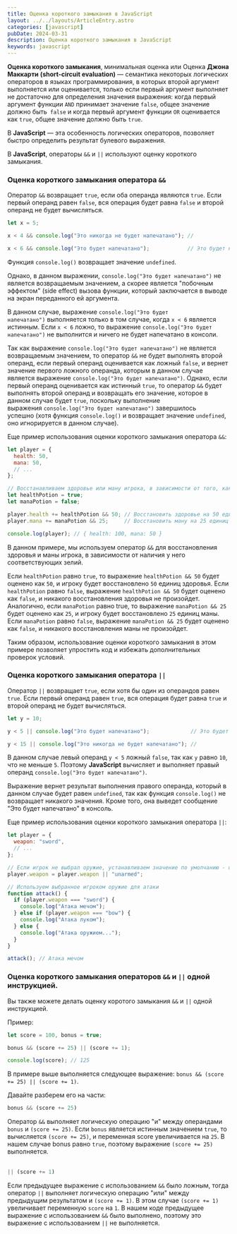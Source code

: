 ```yaml
---
title: Оценка короткого замыкания в JavaScript
layout: ../../layouts/ArticleEntry.astro
categories: [javascript]
pubDate: 2024-03-31
description: Оценка короткого замыкания в JavaScript
keywords: javascript
---
```


**Оценка короткого замыкания**, минимальная оценка или Оценка **Джона Маккарти** **(short-circuit evaluation)** — семантика некоторых логических операторов в языках программирования, в которых второй аргумент выполняется или оценивается, только если первый аргумент выполняет не достаточно для определения значения выражения: когда первый аргумент функции `AND` принимает значение `false`, общее значение должно быть` false` и когда первый аргумент функции `OR` оценивается как `true`, общее значение должно быть `true`.

В **JavaScript** — эта особенность логических операторов, позволяет быстро определить результат булевого выражения.

В **JavaScript**, операторы `&&` и `||` используют оценку короткого замыкания.


### Оценка короткого замыкания оператора `&&`

Оператор `&&` возвращает `true`, если оба операнда являются `true`. Если первый операнд равен `false`, вся операция будет равна `false` и второй операнд не будет вычисляться.

```javascript
let x = 5;

x < 4 && console.log("Это никогда не будет напечатано"); // 

x < 6 && console.log("Это будет напечатано");            // Это будет напечатано
```

Функция `console.log()` возвращает значение `undefined`.

Однако, в данном выражении, `console.log("Это будет напечатано")` не является возвращаемым значением, а скорее является "побочным эффектом" (side effect) вызова функции, который заключается в выводе на экран переданного ей аргумента.

В данном случае, выражение `console.log("Это будет напечатано")` выполняется только в том случае, когда `x < 6` является истинным. Если `x < 6` ложно, то выражение `console.log("Это будет напечатано")` не выполнится и ничего не будет напечатано в консоли.

Так как выражение `console.log("Это будет напечатано")` не является возвращаемым значением, то оператор `&&` не будет выполнять второй операнд, если первый операнд оценивается как ложный `false`, и вернет значение первого ложного операнда, которым в данном случае является выражение `console.log("Это будет напечатано")`. Однако, если первый операнд оценивается как истинный `true`, то оператор `&&` будет выполнять второй операнд и возвращать его значение, которое в данном случае будет `true`, поскольку выполнение выражения `console.log("Это будет напечатано")` завершилось успешно (хотя функция `console.log()` и возвращает значение `undefined`, оно игнорируется в данном случае).  

Еще пример использования оценки короткого замыкания оператора `&&`:

```javascript
let player = {
  health: 50,
  mana: 50,
  // ...
};

// Восстанавливаем здоровье или ману игрока, в зависимости от того, какие зелья у него есть.
let healthPotion = true;
let manaPotion = false;

player.health += healthPotion && 50; // Восстановить здоровье на 50 единиц если healthPotion = true
player.mana += manaPotion && 25;     // Восстановить ману на 25 единиц если manaPotion = true

console.log(player); // { health: 100, mana: 50 }
```

В данном примере, мы используем оператор `&&` для восстановления здоровья и маны игрока, в зависимости от наличия у него соответствующих зелий.

Если `healthPotion` равно `true`, то выражение `healthPotion && 50` будет оценено как `50`, и игроку будет восстановлено `50` единиц здоровья. Если `healthPotion` равно `false`, выражение `healthPotion && 50` будет оценено как `false`, и никакого восстановления здоровья не произойдет. Аналогично, если `manaPotion` равно true, то выражение `manaPotion && 25` будет оценено как `25`, и игроку будет восстановлено `25` единиц маны. Если `manaPotion` равно `false`, выражение `manaPotion && 25` будет оценено как `false`, и никакого восстановления маны не произойдет.

Таким образом, использование оценки короткого замыкания в этом примере позволяет упростить код и избежать дополнительных проверок условий.

### Оценка короткого замыкания оператора `||`

Оператор `||` возвращает `true`, если хотя бы один из операндов равен `true`. Если первый операнд равен `true`, вся операция будет равна `true` и второй операнд не будет вычисляться.

```javascript
let y = 10;

y < 5 || console.log("Это будет напечатано");             // Это будет напечатано

y < 15 || console.log("Это никогда не будет напечатано"); //
```

В данном случае левый операнд `y < 5` ложный `false`, так как `y` равно `10`, что не меньше `5`. Поэтому **JavaScript** вычисляет и выполняет правый операнд `console.log("Это будет напечатано")`.

Выражение вернет результат выполнения правого операнда, который в данном случае будет равен `undefined`, так как функция `console.log()` не возвращает никакого значения. Кроме того, она выведет сообщение "Это будет напечатано" в консоль.  


Еще пример использования оценки короткого замыкания оператора `||`: 

```javascript
let player = {
  weapon: "sword",
  // ...
};

// Если игрок не выбрал оружие, устанавливаем значение по умолчанию - unarmed
player.weapon = player.weapon || "unarmed";

// Используем выбранное игроком оружие для атаки
function attack() {
  if (player.weapon === "sword") {
    console.log("Атака мечом");
  } else if (player.weapon === "bow") {
    console.log("Атака луком");
  } else {
    console.log("Атака оружием...");
  }
}

attack(); // Атака мечом
```

### Оценка короткого замыкания операторов `&&` и `||` одной инструкцией.

Вы также можете делать оценку коротого замыкания `&&` и `||` одной инструкцией.

Пример:

```javascript
let score = 100, bonus = true;

bonus && (score += 25) || (score += 1);

console.log(score); // 125
```

В примере выше выполняется следующее выражение: `bonus && (score += 25) || (score += 1)`.

Давайте разберем его на части:

```javascript
bonus && (score += 25)
```

Оператор `&&` выполняет логическую операцию "и" между операндами `bonus` и `(score += 25)`. Если `bonus` является истинным значением `true`, то вычисляется `(score += 25)`, и переменная score увеличивается на `25`. В нашем случае bonus равно `true`, поэтому выражение `(score += 25)` выполняется.
 
<br><br>

```javascript
|| (score += 1)
```

Если предыдущее выражение с использованием `&&` было ложным, тогда оператор `||` выполняет логическую операцию "или" между предыдущим результатом и `(score += 1)`. В этом случае `(score += 1)` увеличивает переменную `score` на `1`. В нашем коде предыдущее выражение с использованием `&&` было выполнено, поэтому это выражение с использованием `||` не выполняется.

​
